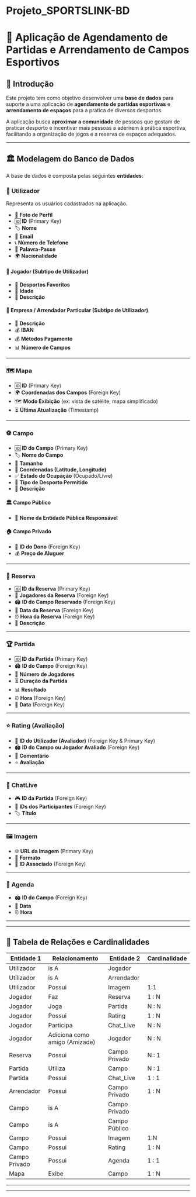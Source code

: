 # Projeto_SPORTSLINK-BD
# 🏅 Aplicação de Agendamento de Partidas e Arrendamento de Campos Esportivos  

## 📌 Introdução  
Este projeto tem como objetivo desenvolver uma **base de dados** para suporte a uma aplicação de **agendamento de partidas esportivas** e **arrendamento de espaços** para a prática de diversos desportos.  

A aplicação busca **aproximar a comunidade** de pessoas que gostam de praticar desporto e incentivar mais pessoas a aderirem à prática esportiva, facilitando a organização de jogos e a reserva de espaços adequados.  

---

## 🏛️ Modelagem do Banco de Dados  

A base de dados é composta pelas seguintes **entidades**:  

### 👤 **Utilizador**  
Representa os usuários cadastrados na aplicação.  
- 📸 **Foto de Perfil**  
- 🆔 **ID** (Primary Key)  
- 🏷️ **Nome**  
- 📧 **Email**  
- 📞 **Número de Telefone**  
- 🔑 **Palavra-Passe**  
- 🌍 **Nacionalidade** 

#### 🎾 **Jogador** (Subtipo de Utilizador)   
- 🏅 **Desportos Favoritos**   
- 🎂 **Idade**  
- 📝 **Descrição**  

#### 🏢 **Empresa / Arrendador Particular** (Subtipo de Utilizador)   
- 📝 **Descrição**
- 💰 **IBAN** 
- 💰 **Métodos Pagamento**
- 📊 **Número de Campos**

---

### 🗺️ **Mapa**  
- 🆔 **ID** (Primary Key)   
- 🌍 **Coordenadas dos Campos** (Foreign Key)  
- 🗺️ **Modo Exibição** (ex: vista de satélite, mapa simplificado)  
- ⏳ **Última Atualização** (Timestamp)  

---

### ⚽ **Campo**  
- 🆔 **ID do Campo** (Primary Key)  
- 🏷️ **Nome do Campo**  
- 📏 **Tamanho**  
- 📍 **Coordenadas (Latitude, Longitude)**  
- ✅ **Estado de Ocupação** (Ocupado/Livre)  
- 🏅 **Tipo de Desporto Permitido**  
- 📝 **Descrição**  

#### 🏛️ **Campo Público**  
- 🏢 **Nome da Entidade Pública Responsável**  

#### 🏠 **Campo Privado**  
- 👤 **ID do Dono** (Foreign Key)  
- 💰 **Preço de Aluguer**  

---

### 📅 **Reserva**  
- 🆔 **ID da Reserva** (Primary Key)  
- 👥 **Jogadores da Reserva** (Foreign Key)  
- 🏟️ **ID do Campo Reservado** (Foreign Key)  
- 📅 **Data da Reserva** (Foreign Key)  
- ⏰ **Hora da Reserva** (Foreign Key)  
- 📝 **Descrição**  

---

### 🏆 **Partida**  
- 🆔 **ID da Partida** (Primary Key)  
- 🏟️ **ID do Campo** (Foreign Key)  
- 👥 **Número de Jogadores** 
- ⏳ **Duração da Partida**  
- 📊 **Resultado**  
- ⏰ **Hora** (Foreign Key)  
- 📅 **Data** (Foreign Key)  

---

### ⭐ **Rating (Avaliação)**  
- 👤 **ID do Utilizador (Avaliador)** (Foreign Key & Primary Key)  
- 🏟️ **ID do Campo ou Jogador Avaliado** (Foreign Key)  
- 📝 **Comentário**  
- ⭐ **Avaliação**

---

### 💬 **ChatLive**  
- 🎮 **ID da Partida** (Foreign Key)  
- 👥 **IDs dos Participantes** (Foreign Key)  
- 🏷️ **Título**  

---

### 🖼️ **Imagem**  
- 🌐 **URL da Imagem** (Primary Key)  
- 📂 **Formato**  
- 🔗 **ID Associado** (Foreign Key)  

---

### 📆 **Agenda**  
- 🏟️ **ID do Campo** (Foreign Key)  
- 📅 **Data**  
- ⏰ **Hora**  

---
---

## 📌 Tabela de Relações e Cardinalidades

| **Entidade 1**       | **Relacionamento**  | **Entidade 2**       | **Cardinalidade** |
|----------------------|-------------------|----------------------|------------------|
| Utilizador          | is A               | Jogador             |                 |
| Utilizador          | is A               | Arrendador          |                 |
| Utilizador          | Possui               | Imagem          |         1:1             |
| Jogador            | Faz                | Reserva             |       1 : N            |
| Jogador            | Joga                | Partida             |      N : N            |
| Jogador            | Possui                | Rating             |         1 : N            |
| Jogador           | Participa  | Chat_Live           |        N : N            |
| Jogador           | Adiciona como amigo (Amizade) | Jogador             |         N : N            |
| Reserva            | Possui          | Campo Privado              |       N : 1            |
| Partida            | Utiliza          | Campo               |         N : 1            |
| Partida           | Possui                | Chat_Live           |         1 : 1            |
| Arrendador         | Possui             | Campo Privado       |       1 : N            |
| Campo             | is A           | Campo Privado |                             |
| Campo             | is A           | Campo Público |                             |
| Campo             | Possui           | Imagem |               1:N                    |
| Campo             | Possui                | Rating              |         1 : N            |
| Campo Privado             | Possui                | Agenda              |         1 : 1            |
| Mapa              | Exibe              | Campo               |        1 : N            |

---
---